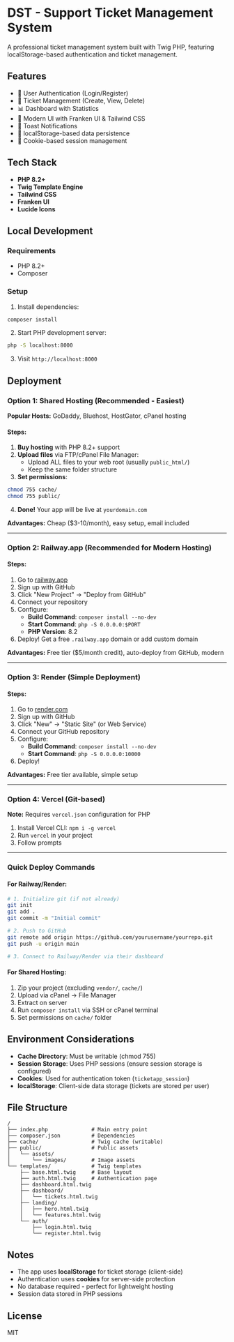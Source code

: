 # DST - Support Ticket Management System

A professional ticket management system built with Twig PHP, featuring localStorage-based authentication and ticket management.

## Features

- 🔐 User Authentication (Login/Register)
- 🎫 Ticket Management (Create, View, Delete)
- 📊 Dashboard with Statistics
- 🎨 Modern UI with Franken UI & Tailwind CSS
- 🔔 Toast Notifications
- 💾 localStorage-based data persistence
- 🍪 Cookie-based session management

## Tech Stack

- **PHP 8.2+**
- **Twig Template Engine**
- **Tailwind CSS**
- **Franken UI**
- **Lucide Icons**

## Local Development

### Requirements

- PHP 8.2+
- Composer

### Setup

1. Install dependencies:
```bash
composer install
```

2. Start PHP development server:
```bash
php -S localhost:8000
```

3. Visit `http://localhost:8000`

## Deployment

### Option 1: Shared Hosting (Recommended - Easiest)

**Popular Hosts:** GoDaddy, Bluehost, HostGator, cPanel hosting

#### Steps:
1. **Buy hosting** with PHP 8.2+ support
2. **Upload files** via FTP/cPanel File Manager:
   - Upload ALL files to your web root (usually `public_html/`)
   - Keep the same folder structure
3. **Set permissions**:
```bash
chmod 755 cache/
chmod 755 public/
```
4. **Done!** Your app will be live at `yourdomain.com`

**Advantages:** Cheap ($3-10/month), easy setup, email included

---

### Option 2: Railway.app (Recommended for Modern Hosting)

#### Steps:
1. Go to [railway.app](https://railway.app)
2. Sign up with GitHub
3. Click "New Project" → "Deploy from GitHub"
4. Connect your repository
5. Configure:
   - **Build Command**: `composer install --no-dev`
   - **Start Command**: `php -S 0.0.0.0:$PORT`
   - **PHP Version**: 8.2
6. Deploy! Get a free `.railway.app` domain or add custom domain

**Advantages:** Free tier ($5/month credit), auto-deploy from GitHub, modern

---

### Option 3: Render (Simple Deployment)

#### Steps:
1. Go to [render.com](https://render.com)
2. Sign up with GitHub
3. Click "New" → "Static Site" (or Web Service)
4. Connect your GitHub repository
5. Configure:
   - **Build Command**: `composer install --no-dev`
   - **Start Command**: `php -S 0.0.0.0:10000`
6. Deploy!

**Advantages:** Free tier available, simple setup

---

### Option 4: Vercel (Git-based)

**Note:** Requires `vercel.json` configuration for PHP

1. Install Vercel CLI: `npm i -g vercel`
2. Run `vercel` in your project
3. Follow prompts

---

### Quick Deploy Commands

#### For Railway/Render:
```bash
# 1. Initialize git (if not already)
git init
git add .
git commit -m "Initial commit"

# 2. Push to GitHub
git remote add origin https://github.com/yourusername/yourrepo.git
git push -u origin main

# 3. Connect to Railway/Render via their dashboard
```

#### For Shared Hosting:
1. Zip your project (excluding `vendor/`, `cache/`)
2. Upload via cPanel → File Manager
3. Extract on server
4. Run `composer install` via SSH or cPanel terminal
5. Set permissions on `cache/` folder

## Environment Considerations

- **Cache Directory**: Must be writable (chmod 755)
- **Session Storage**: Uses PHP sessions (ensure session storage is configured)
- **Cookies**: Used for authentication token (`ticketapp_session`)
- **localStorage**: Client-side data storage (tickets are stored per user)

## File Structure

```
/
├── index.php              # Main entry point
├── composer.json          # Dependencies
├── cache/                 # Twig cache (writable)
├── public/                # Public assets
│   └── assets/
│       └── images/        # Image assets
└── templates/             # Twig templates
    ├── base.html.twig     # Base layout
    ├── auth.html.twig     # Authentication page
    ├── dashboard.html.twig
    ├── dashboard/
    │   └── tickets.html.twig
    ├── landing/
    │   ├── hero.html.twig
    │   └── features.html.twig
    └── auth/
        ├── login.html.twig
        └── register.html.twig
```

## Notes

- The app uses **localStorage** for ticket storage (client-side)
- Authentication uses **cookies** for server-side protection
- No database required - perfect for lightweight hosting
- Session data stored in PHP sessions

## License

MIT

